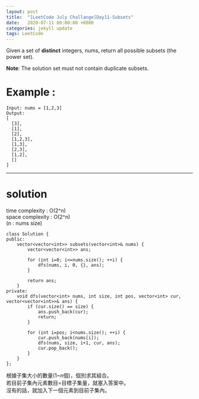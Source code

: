 ```yaml
---
layout: post
title:  "[LeetCode July Challange]Day11-Subsets"
date:   2020-07-11 00:00:00 +0800
categories: jekyll update
tags: LeetCode
---
```

Given a set of **distinct** integers, nums, return all possible subsets (the power set).  

**Note**: The solution set must not contain duplicate subsets.

# Example :  
	Input: nums = [1,2,3]
	Output:
	[
	  [3],
	  [1],
	  [2],
	  [1,2,3],
	  [1,3],
	  [2,3],
	  [1,2],
	  []
	]

______________________  

# solution
time complexity : O(2^n)  
space complexity : O(2^n)  
(n : nums size)

	class Solution {
	public:
	    vector<vector<int>> subsets(vector<int>& nums) {
	        vector<vector<int>> ans;
	        
	        for (int i=0; i<=nums.size(); ++i) {
	            dfs(nums, i, 0, {}, ans);
	        }
	        
	        return ans;
	    }
	private:
	    void dfs(vector<int> nums, int size, int pos, vector<int> cur, vector<vector<int>>& ans) {
	        if (cur.size() == size) {
	            ans.push_back(cur);
	            return;
	        }
	        
	        for (int i=pos; i<nums.size(); ++i) {
	            cur.push_back(nums[i]);
	            dfs(nums, size, i+1, cur, ans);
	            cur.pop_back();
	        }
	    }
	};

根據子集大小的數量(1~n個)，個別求其組合。  
若目前子集內元素數目=目標子集量，就塞入答案中。  
沒有的話，就加入下一個元素到目前子集內。  